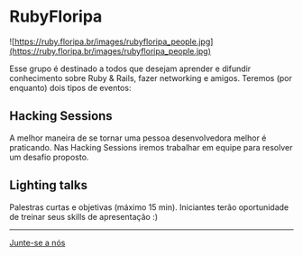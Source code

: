 # RubyFloripa

![https://ruby.floripa.br/images/rubyfloripa_people.jpg](https://ruby.floripa.br/images/rubyfloripa_people.jpg)

Esse grupo é destinado a todos que desejam aprender e difundir conhecimento sobre Ruby & Rails, fazer networking e amigos. Teremos (por enquanto) dois tipos de eventos:

## Hacking Sessions

A melhor maneira de se tornar uma pessoa desenvolvedora melhor é praticando. Nas Hacking Sessions iremos trabalhar em equipe para resolver um desafio proposto.

## Lighting talks

Palestras curtas e objetivas (máximo 15 min). Iniciantes terão oportunidade de treinar seus skills de apresentação :)

---

[Junte-se a nós](https://ruby.floripa.br/)
